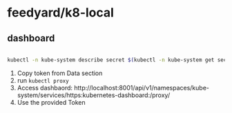 # feedyard/k8-local


## dashboard

```bash

kubectl -n kube-system describe secret $(kubectl -n kube-system get secret | grep admin-user | awk '{print $1}')
```

1. Copy token from Data section
2. run `kubectl proxy`
3. Access dashbaord:  http://localhost:8001/api/v1/namespaces/kube-system/services/https:kubernetes-dashboard:/proxy/
4. Use the provided Token
